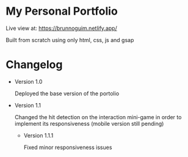 # My Personal Portfolio

Live view at: https://brunnoguim.netlify.app/

Built from scratch using only html, css, js and gsap

# Changelog

- Version 1.0

  Deployed the base version of the portolio

- Version 1.1

  Changed the hit detection on the interaction mini-game in order to implement its responsiveness (mobile version still pending)

    - Version 1.1.1

      Fixed minor responsiveness issues
